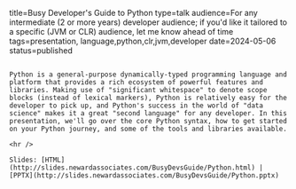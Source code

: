 title=Busy Developer's Guide to Python
type=talk
audience=For any intermediate (2 or more years) developer audience; if you'd like it tailored to a specific (JVM or CLR) audience, let me know ahead of time
tags=presentation, language,python,clr,jvm,developer
date=2024-05-06
status=published
~~~~~~

Python is a general-purpose dynamically-typed programming language and platform that provides a rich ecosystem of powerful features and libraries. Making use of "significant whitespace" to denote scope blocks (instead of lexical markers), Python is relatively easy for the developer to pick up, and Python's success in the world of "data science" makes it a great "second language" for any developer. In this presentation, we'll go over the core Python syntax, how to get started on your Python journey, and some of the tools and libraries available.
    
<hr />

Slides: [HTML](http://slides.newardassociates.com/BusyDevsGuide/Python.html) | [PPTX](http://slides.newardassociates.com/BusyDevsGuide/Python.pptx)
